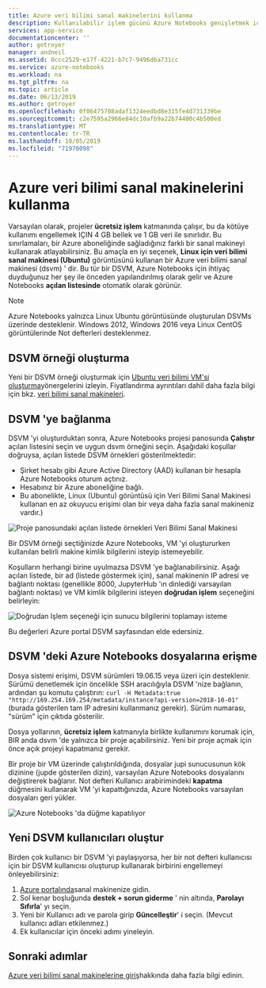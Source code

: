 ```yaml
---
title: Azure veri bilimi sanal makinelerini kullanma
description: Kullanılabilir işlem gücünü Azure Notebooks genişletmek için bir Azure Veri Bilimi Sanal Makinesi 'ye (DSVM) bağlanın.
services: app-service
documentationcenter: ''
author: getroyer
manager: andneil
ms.assetid: 0ccc2529-e17f-4221-b7c7-9496d6a731cc
ms.service: azure-notebooks
ms.workload: na
ms.tgt_pltfrm: na
ms.topic: article
ms.date: 06/13/2019
ms.author: getroyer
ms.openlocfilehash: 0f06475708adaf1324eedbd8e315fe4d731339be
ms.sourcegitcommit: c2e7595a2966e84dc10afb9a22b74400c4b500ed
ms.translationtype: MT
ms.contentlocale: tr-TR
ms.lasthandoff: 10/05/2019
ms.locfileid: "71970098"
---
```

# <a name="use-azure-data-science-virtual-machines"></a>Azure veri bilimi sanal makinelerini kullanma

Varsayılan olarak, projeler **ücretsiz işlem** katmanında çalışır, bu da kötüye kullanımı engellemek IÇIN 4 GB bellek ve 1 GB veri ile sınırlıdır. Bu sınırlamaları, bir Azure aboneliğinde sağladığınız farklı bir sanal makineyi kullanarak atlayabilirsiniz. Bu amaçla en iyi seçenek, **Linux için veri bilimi sanal makinesi (Ubuntu)** görüntüsünü kullanan bir Azure veri bilimi sanal makinesi (dsvm) ' dir. Bu tür bir DSVM, Azure Notebooks için ihtiyaç duyduğunuz her şey ile önceden yapılandırılmış olarak gelir ve Azure Notebooks **açılan listesinde** otomatik olarak görünür.

> [!Note]
> Azure Notebooks yalnızca Linux Ubuntu görüntüsünde oluşturulan DSVMs üzerinde desteklenir. Windows 2012, Windows 2016 veya Linux CentOS görüntülerinde Not defterleri desteklenmez.

## <a name="create-a-dsvm-instance"></a>DSVM örneği oluşturma

Yeni bir DSVM örneği oluşturmak için [Ubuntu veri bilimi VM'si oluşturma](/azure/machine-learning/data-science-virtual-machine/dsvm-ubuntu-intro)yönergelerini izleyin. Fiyatlandırma ayrıntıları dahil daha fazla bilgi için bkz. [veri bilimi sanal makineleri](https://azure.microsoft.com/services/virtual-machines/data-science-virtual-machines/).

## <a name="connect-to-the-dsvm"></a>DSVM 'ye bağlanma

DSVM 'yi oluşturduktan sonra, Azure Notebooks projesi panosunda **Çalıştır** açılan listesini seçin ve uygun dsvm örneğini seçin. Aşağıdaki koşullar doğruysa, açılan listede DSVM örnekleri gösterilmektedir:

- Şirket hesabı gibi Azure Active Directory (AAD) kullanan bir hesapla Azure Notebooks oturum açtınız.
- Hesabınız bir Azure aboneliğine bağlı.
- Bu abonelikte, Linux (Ubuntu) görüntüsü için Veri Bilimi Sanal Makinesi kullanan en az okuyucu erişimi olan bir veya daha fazla sanal makineniz vardır.)

![Proje panosundaki açılan listede örnekleri Veri Bilimi Sanal Makinesi](media/project-compute-tier-dsvm.png)

Bir DSVM örneği seçtiğinizde Azure Notebooks, VM 'yi oluştururken kullanılan belirli makine kimlik bilgilerini isteyip istemeyebilir.

Koşulların herhangi birine uyulmazsa DSVM 'ye bağlanabilirsiniz. Aşağı açılan listede, bir ad (listede göstermek için), sanal makinenin IP adresi ve bağlantı noktası (genellikle 8000, JupyterHub 'ın dinlediği varsayılan bağlantı noktası) ve VM kimlik bilgilerini isteyen **doğrudan işlem** seçeneğini belirleyin:

![Doğrudan Işlem seçeneği için sunucu bilgilerini toplamayı isteme](media/project-compute-tier-direct.png)

Bu değerleri Azure portal DSVM sayfasından elde edersiniz.

## <a name="accessing-azure-notebooks-files-from-the-dsvm"></a>DSVM 'deki Azure Notebooks dosyalarına erişme

Dosya sistemi erişimi, DSVM sürümleri 19.06.15 veya üzeri için desteklenir. Sürümü denetlemek için öncelikle SSH aracılığıyla DSVM 'nize bağlanın, ardından şu komutu çalıştırın: `curl -H Metadata:true "http://169.254.169.254/metadata/instance?api-version=2018-10-01"` (burada gösterilen tam IP adresini kullanmanız gerekir). Sürüm numarası, "sürüm" için çıktıda gösterilir.

Dosya yollarının, **ücretsiz işlem** katmanıyla birlikte kullanımını korumak için, BIR anda dsvm 'de yalnızca bir proje açabilirsiniz. Yeni bir proje açmak için önce açık projeyi kapatmanız gerekir.

Bir proje bir VM üzerinde çalıştırıldığında, dosyalar jupi sunucusunun kök dizinine (jupde gösterilen dizin), varsayılan Azure Notebooks dosyalarını değiştirerek bağlanır. Not defteri Kullanıcı arabirimindeki **kapatma** düğmesini kullanarak VM 'yi kapattığınızda, Azure Notebooks varsayılan dosyaları geri yükler.

![Azure Notebooks 'da düğme kapatılıyor](media/shutdown.png)

## <a name="create-new-dsvm-users"></a>Yeni DSVM kullanıcıları oluştur

Birden çok kullanıcı bir DSVM 'yi paylaşıyorsa, her bir not defteri kullanıcısı için bir DSVM kullanıcısı oluşturup kullanarak birbirini engellemeyi önleyebilirsiniz:

1. [Azure portalında](https://portal.azure.com)sanal makinenize gidin.
1. Sol kenar boşluğunda **destek + sorun giderme** ' nin altında, **Parolayı Sıfırla**' yı seçin.
1. Yeni bir Kullanıcı adı ve parola girip **Güncelleştir**' i seçin. (Mevcut kullanıcı adları etkilenmez.)
1. Ek kullanıcılar için önceki adımı yineleyin.

## <a name="next-steps"></a>Sonraki adımlar

[Azure veri bilimi sanal makinelerine giriş](/azure/machine-learning/data-science-virtual-machine/overview)hakkında daha fazla bilgi edinin.
